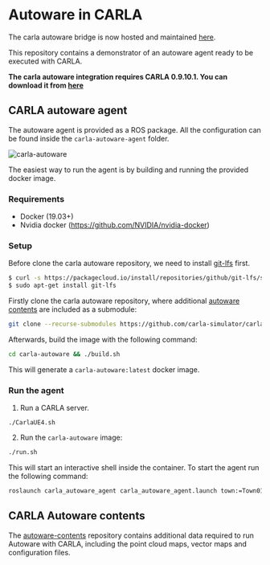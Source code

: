 # Autoware in CARLA

The carla autoware bridge is now hosted and maintained [here](https://github.com/Autoware-AI/simulation/tree/master/carla_simulator_bridge).

This repository contains a demonstrator of an autoware agent ready to be executed with CARLA.

**The carla autoware integration requires CARLA 0.9.10.1. You can download it from [here](https://github.com/carla-simulator/carla/releases/tag/0.9.10.1)**

## CARLA autoware agent
The autoware agent is provided as a ROS package. All the configuration can be found inside the `carla-autoware-agent` folder.

![carla-autoware](docs/images/carla_autoware.png)

The easiest way to run the agent is by building and running the provided docker image.

### Requirements

- Docker (19.03+)
- Nvidia docker (https://github.com/NVIDIA/nvidia-docker)

### Setup

Before clone the carla autoware repository, we need to install [git-lfs](https://git-lfs.github.com/) first.

```bash
$ curl -s https://packagecloud.io/install/repositories/github/git-lfs/script.deb.sh | sudo bash
$ sudo apt-get install git-lfs
```

Firstly clone the carla autoware repository, where additional [autoware contents](https://bitbucket.org/carla-simulator/autoware-contents.git) are included as a submodule:

```sh
git clone --recurse-submodules https://github.com/carla-simulator/carla-autoware
```

Afterwards, build the image with the following command:

```sh
cd carla-autoware && ./build.sh
```

This will generate a `carla-autoware:latest` docker image.

### Run the agent

1. Run a CARLA server.

```
./CarlaUE4.sh
```

2. Run the `carla-autoware` image: 

```sh
./run.sh
```

This will start an interactive shell inside the container. To start the agent run the following command:

```sh
roslaunch carla_autoware_agent carla_autoware_agent.launch town:=Town01
```

## CARLA Autoware contents
The [autoware-contents](https://bitbucket.org/carla-simulator/autoware-contents.git) repository contains additional data required to run Autoware with CARLA, including the point cloud maps, vector maps and configuration files.

